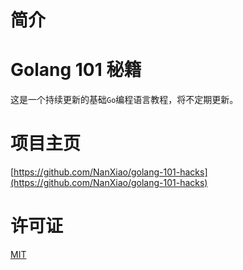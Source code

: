 # 简介

# Golang 101 秘籍

这是一个持续更新的基础`Go`编程语言教程，将不定期更新。

# 项目主页

[https://github.com/NanXiao/golang-101-hacks](https://github.com/NanXiao/golang-101-hacks)

# 许可证

[MIT](https://github.com/NanXiao/golang-101-hacks/blob/master/LICENSE)
